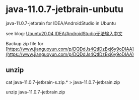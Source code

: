 # java-11.0.7-jetbrain-unbutu
java-11.0.7-jetbrain for IDEA/AndroidStudio in Ubuntu

see blog: [Ubuntu20.04 IDEA/AndroidStudio无法输入中文](https://github.com/itlgl/note/issues/53)

Backup zip file for [https://www.jianguoyun.com/p/DQDdJs4QtIDzBxj6y9oDIAA](https://www.jianguoyun.com/p/DQDdJs4QtIDzBxj6y9oDIAA)

## unzip

cat  java-11.0.7-jetbrain-s.zip.*  > java-11.0.7-jetbrain.zip

unzip java-11.0.7-jetbrain.zip
